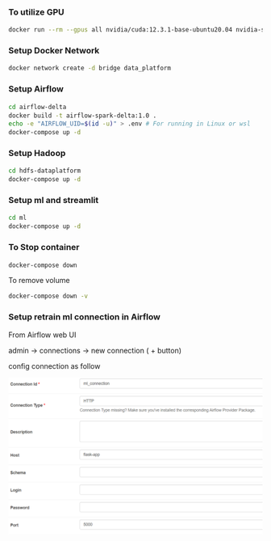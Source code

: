### To utilize GPU
```sh
docker run --rm --gpus all nvidia/cuda:12.3.1-base-ubuntu20.04 nvidia-smi
```

### Setup Docker Network

```sh
docker network create -d bridge data_platform
```

### Setup Airflow

```sh
cd airflow-delta
docker build -t airflow-spark-delta:1.0 .
echo -e "AIRFLOW_UID=$(id -u)" > .env # For running in Linux or wsl
docker-compose up -d
```

### Setup Hadoop

```sh
cd hdfs-dataplatform
docker-compose up -d
```

### Setup ml and streamlit

```sh
cd ml
docker-compose up -d
```

### To Stop container

```sh
docker-compose down
```
To remove volume
```sh
docker-compose down -v
```

### Setup retrain ml connection in Airflow
From Airflow web UI

admin -> connections -> new connection ( + button)

config connection as follow

![alt text](image.png)